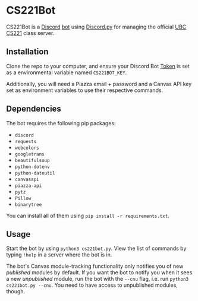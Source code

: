 # CS221Bot

CS221Bot is a [Discord](https://discord.com/) [bot](https://discord.com/developers/docs/intro) using [Discord.py](https://discordpy.readthedocs.io/en/latest/) for managing the official [UBC CS221](https://www.ubc.ca/) class server.

## Installation

Clone the repo to your computer, and ensure your Discord Bot [Token](https://discord.com/developers/docs/intro) is set as a environmental variable named `CS221BOT_KEY`.

Additionally, you will need a Piazza email + password and a Canvas API key set as environment variables to use their respective commands.

## Dependencies

The bot requires the following pip packages: 
- `discord` 
- `requests` 
- `webcolors` 
- `googletrans`
- `beautifulsoup` 
- `python-dotenv`
- `python-dateutil`
- `canvasapi`
- `piazza-api`
- `pytz`
- `Pillow`
- `binarytree`

You can install all of them using `pip install -r requirements.txt`.

## Usage

Start the bot by using `python3 cs221bot.py`. 
View the list of commands by typing `!help` in a server where the bot is in.

The bot's Canvas module-tracking functionality only notifies you of new *published* modules by default.
If you want the bot to notify you when it sees a new *unpublished* module, run the bot with the
`--cnu` flag, i.e. run `python3 cs221bot.py --cnu`. You need to have access to unpublished modules, though.
